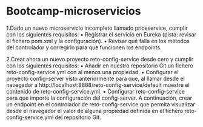 # Bootcamp-microservicios

1.Dado un nuevo microservicio incompleto llamado priceservice, cumplir con los siguientes requisitos:
▪ Registrar el servicio en Eureka (pista: revisar el fichero pom.xml y la configuración).
▪ Revisar qué falla en los métodos del controlador y corregirlo para que funcionen los endpoints.

2.Crear ahora un nuevo proyecto reto-config-service desde cero y cumplir con los siguientes requisitos:
▪ Añadir en nuestro repositorio Git un fichero reto-config-service.yml con al menos una propiedad.
▪ Configurar el proyecto config-server visto anteriormente para que, al llamar desde el navegador a
http://localhost:8888/reto-config-service/default muestre el contenido de reto-config-service.yml.
▪ Configurar reto-config-service para que importe la configuración del config-server. A continuación,
crear un endpoint en el controlador de reto-config-service que permita visualizar desde el navegador
el valor de alguna propiedad definida en el fichero reto-config-service.yml del repositorio Git.
